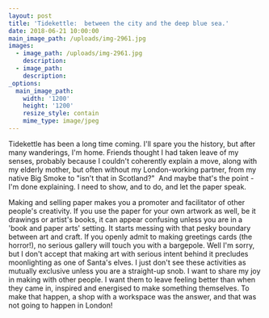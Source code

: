 ```yaml
---
layout: post
title: 'Tidekettle:  between the city and the deep blue sea.'
date: 2018-06-21 10:00:00
main_image_path: /uploads/img-2961.jpg
images:
  - image_path: /uploads/img-2961.jpg
    description:
  - image_path:
    description:
_options:
  main_image_path:
    width: '1200'
    height: '1200'
    resize_style: contain
    mime_type: image/jpeg
---
```


Tidekettle has been a long time coming. I'll spare you the history, but after many wanderings, I'm home. Friends thought I had taken leave of my senses, probably because I couldn't coherently explain a move, along with my elderly mother, but often without my London-working partner, from my native Big Smoke to "isn't that in Scotland?" &nbsp;And maybe that's the point - I'm done explaining. I need to show, and to do, and let the paper speak.

Making and selling paper makes you a promoter and facilitator of other people's creativity. If you use the paper for your own artwork as well, be it drawings or artist's books, it can appear confusing unless you are in a 'book and paper arts' setting. It starts messing with that pesky boundary between art and craft. If you openly admit to making greetings cards (the horror!), no serious gallery will touch you with a bargepole. Well I'm sorry, but I don't accept that making art with serious intent behind it precludes moonlighting as one of Santa's elves. I just don't see these activities as mutually exclusive unless you are a straight-up snob. I want to share my joy in making with other people. I want them to leave feeling better than when they came in, inspired and energised to make something themselves. To make that happen, a shop with a workspace was the answer, and that was not going to happen in London!

&nbsp;